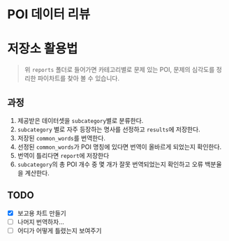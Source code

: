 # POI 데이터 리뷰

# 저장소 활용법
> 위 `reports` 폴더로 들어가면 카테고리별로 문제 있는 POI, 문제의 심각도를 정리한 파이차트를 찾아 볼 수 있습니다.

## 과정
1. 제공받은 데이터셋을 `subcategory`별로 분류한다.
2. `subcategory` 별로 자주 등장하는 명사를 선정하고 `results`에 저장한다.
3. 저장된 `common_words`를 번역한다.
4. 선정된 `common_words`가 POI 명칭에 있다면 번역이 올바르게 되었는지 확인한다.
5. 번역이 틀리다면 `report`에 저장한다
6. `subcategory`의 총 POI 개수 중 몇 개가 잘못 번역되었는지 확인하고 오류 백분율을 계산한다.

## TODO
- [x] 보고용 차트 만들기
- [ ] 나머지 번역하자...
- [ ] 어디가 어떻게 틀렸는지 보여주기
